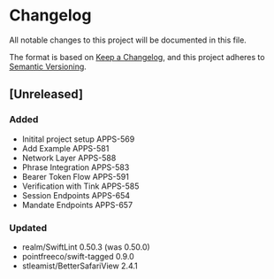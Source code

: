 # Changelog

All notable changes to this project will be documented in this file.

The format is based on [Keep a Changelog](https://keepachangelog.com/en/1.0.0/),
and this project adheres to [Semantic Versioning](https://semver.org/spec/v2.0.0.html).

## [Unreleased]

### Added
* Initital project setup APPS-569
* Add Example APPS-581
* Network Layer APPS-588
* Phrase Integration APPS-583
* Bearer Token Flow APPS-591
* Verification with Tink APPS-585
* Session Endpoints APPS-654
* Mandate Endpoints APPS-657

### Updated
* realm/SwiftLint 0.50.3 (was 0.50.0)
* pointfreeco/swift-tagged 0.9.0
* stleamist/BetterSafariView 2.4.1
